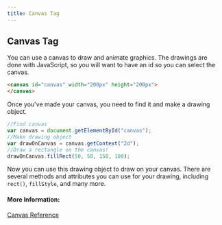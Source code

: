 ```yaml
---
title: Canvas Tag
---
```

## Canvas Tag

<!-- The article goes here, in GitHub-flavored Markdown. Feel free to add YouTube videos, images, and CodePen/JSBin embeds  -->
You can use a canvas to draw and animate graphics. The drawings are done with JavaScript, so you will want to have an id so you can select the canvas. 
```html
<canvas id="canvas" width="200px" height="200px">
</canvas>
```
Once you've made your canvas, you need to find it and make a drawing object. 
```javascript
//Find canvas
var canvas = document.getElementById("canvas");
//Make drawing object
var drawOnCanvas = canvas.getContext("2d");
//Draw a rectangle on the canvas!
drawOnCanvas.fillRect(50, 50, 150, 100);
```
Now you can use this drawing object to draw on your canvas. There are several methods and attributes you can use for your drawing, including `rect()`, `fillStyle`, and many more. 



#### More Information:
<!-- Please add any articles you think might be helpful to read before writing the article -->
<a href="https://www.w3schools.com/graphics/canvas_reference.asp">Canvas Reference</a>

